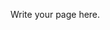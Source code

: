 <!-- 
.. title: Dojos
.. slug: dojos
.. date: 2015-02-06 23:23:25 UTC-03:00
.. tags: 
.. category: 
.. link: 
.. description: 
.. type: text
-->

Write your page here.
